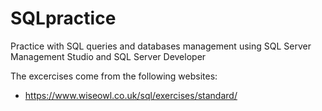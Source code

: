 # SQLpractice
Practice with SQL queries and databases management using SQL Server Management Studio and SQL Server Developer

The excercises come from the following websites:
- https://www.wiseowl.co.uk/sql/exercises/standard/
